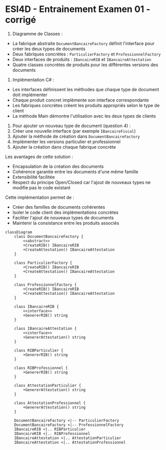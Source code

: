 # ESI4D - Entrainement Examen 01 - corrigé

1. Diagramme de Classes :

- La fabrique abstraite `DocumentBancaireFactory` définit l'interface pour créer les deux types de documents
- Deux fabriques concrètes : `ParticulierFactory` et `ProfessionnelFactory`
- Deux interfaces de produits : `IBancaireRIB` et `IBancaireAttestation`
- Quatre classes concrètes de produits pour les différentes versions des documents

1. Implémentation C# :

- Les interfaces définissent les méthodes que chaque type de document doit implémenter
- Chaque produit concret implémente son interface correspondante
- Les fabriques concrètes créent les produits appropriés selon le type de client
- La méthode Main démontre l'utilisation avec les deux types de clients

1. Pour ajouter un nouveau type de document (question 4) :
2. Créer une nouvelle interface (par exemple `IBancaireFiscal`)
3. Ajouter la méthode de création dans `DocumentBancaireFactory`
4. Implémenter les versions particulier et professionnel
5. Ajouter la création dans chaque fabrique concrète

Les avantages de cette solution :

- Encapsulation de la création des documents
- Cohérence garantie entre les documents d'une même famille
- Extensibilité facilitée
- Respect du principe Open/Closed car l'ajout de nouveaux types ne modifie pas le code existant

Cette implémentation permet de :

- Créer des familles de documents cohérentes
- Isoler le code client des implémentations concrètes
- Faciliter l'ajout de nouveaux types de documents
- Maintenir la consistance entre les produits associés

```mermaid
classDiagram
    class DocumentBancaireFactory {
        <<abstract>>
        +CreateRIB() IBancaireRIB
        +CreateAttestation() IBancaireAttestation
    }

    class ParticulierFactory {
        +CreateRIB() IBancaireRIB
        +CreateAttestation() IBancaireAttestation
    }

    class ProfessionnelFactory {
        +CreateRIB() IBancaireRIB
        +CreateAttestation() IBancaireAttestation
    }

    class IBancaireRIB {
        <<interface>>
        +GenererRIB() string
    }

    class IBancaireAttestation {
        <<interface>>
        +GenererAttestation() string
    }

    class RIBParticulier {
        +GenererRIB() string
    }

    class RIBProfessionnel {
        +GenererRIB() string
    }

    class AttestationParticulier {
        +GenererAttestation() string
    }

    class AttestationProfessionnel {
        +GenererAttestation() string
    }

    DocumentBancaireFactory <|-- ParticulierFactory
    DocumentBancaireFactory <|-- ProfessionnelFactory
    IBancaireRIB <|.. RIBParticulier
    IBancaireRIB <|.. RIBProfessionnel
    IBancaireAttestation <|.. AttestationParticulier
    IBancaireAttestation <|.. AttestationProfessionnel
```
